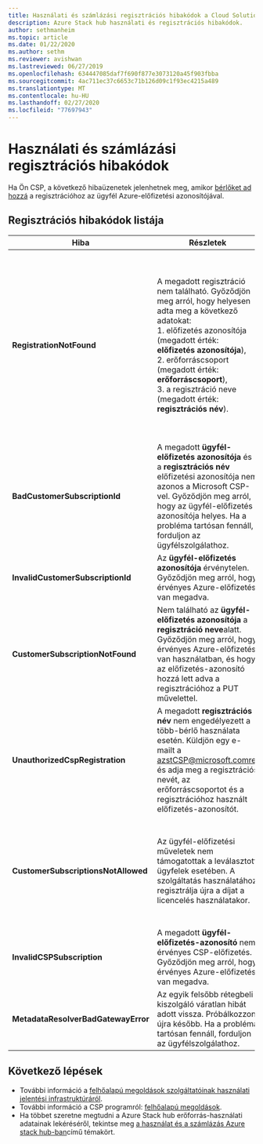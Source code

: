 ```yaml
---
title: Használati és számlázási regisztrációs hibakódok a Cloud Solution Providers for Azure Stack hub esetében
description: Azure Stack hub használati és regisztrációs hibakódok.
author: sethmanheim
ms.topic: article
ms.date: 01/22/2020
ms.author: sethm
ms.reviewer: avishwan
ms.lastreviewed: 06/27/2019
ms.openlocfilehash: 634447085daf7f690f877e3073120a45f903fbba
ms.sourcegitcommit: 4ac711ec37c6653c71b126d09c1f93ec4215a489
ms.translationtype: MT
ms.contentlocale: hu-HU
ms.lasthandoff: 02/27/2020
ms.locfileid: "77697943"
---
```

# <a name="usage-and-billing-registration-error-codes"></a>Használati és számlázási regisztrációs hibakódok

Ha Ön CSP, a következő hibaüzenetek jelenhetnek meg, amikor [bérlőket ad hozzá](azure-stack-csp-ref-operations.md#add-tenant-to-registration) a regisztrációhoz az ügyfél Azure-előfizetési azonosítójával.

## <a name="list-of-registration-error-codes"></a>Regisztrációs hibakódok listája

| Hiba                           | Részletek                                                                                                                                                                                                                                                                                                                           | Megjegyzések                                                                                                                                                                                                                                                                                                                                                                                                                                                                                                                                                                                                            |
|---------------------------------|-----------------------------------------------------------------------------------------------------------------------------------------------------------------------------------------------------------------------------------------------------------------------------------------------------------------------------------|---------------------------------------------------------------------------------------------------------------------------------------------------------------------------------------------------------------------------------------------------------------------------------------------------------------------------------------------------------------------------------------------------------------------------------------------------------------------------------------------------------------------------------------------------------------------------------------------------------------------|
| **RegistrationNotFound**            | A megadott regisztráció nem található. Győződjön meg arról, hogy helyesen adta meg a következő adatokat:<br>1. előfizetés azonosítója (megadott érték: **előfizetés azonosítója**),<br>2. erőforráscsoport (megadott érték: **erőforráscsoport**),<br>3. a regisztráció neve (megadott érték: **regisztrációs név**).                             | Ez a hiba általában akkor fordul elő, ha a kezdeti regisztrációra mutató információk helytelenek. Ha ellenőriznie kell az erőforráscsoportot és a regisztráció nevét, megkeresheti a Azure Portalban az összes erőforrás listázásával. Ha egynél több regisztrációs erőforrást talál, tekintse meg a tulajdonságok **CloudDeploymentID** , és válassza ki azt a regisztrációt, amelynek **CloudDeploymentID** megfelel a felhőnek. A **CloudDeploymentID**megkereséséhez használhatja ezt a PowerShell-parancsot Azure stack hub-on:<br>`$azureStackStampInfo = Invoke-Command -Session $session -ScriptBlock { Get-AzureStackStampInformation }` |
| **BadCustomerSubscriptionId**       | A megadott **ügyfél-előfizetés azonosítója** és a **regisztrációs név** előfizetési azonosítója nem azonos a Microsoft CSP-vel. Győződjön meg arról, hogy az ügyfél-előfizetés azonosítója helyes. Ha a probléma tartósan fennáll, forduljon az ügyfélszolgálathoz. | Ez a hiba akkor fordul elő, ha az ügyfél-előfizetés CSP-előfizetés, de egy olyan CSP-partnerre mutat, amely eltér a kezdeti regisztráció során használt előfizetéstől. Ez az ellenőrzés egy olyan helyzet elkerülését eredményezi, amely olyan CSP-partneri számlázást eredményezne, aki nem felelős a használt Azure Stack hubhoz.                                                                                                                                                                                                                                                                          |
| **InvalidCustomerSubscriptionId**   | Az **ügyfél-előfizetés azonosítója** érvénytelen. Győződjön meg arról, hogy érvényes Azure-előfizetés van megadva.                                                                                                                                                                         |                                                                                                                                                                                                                                                                                                                                                                                                                                                                                                                                                                                                                     |
| **CustomerSubscriptionNotFound**    | Nem található az **ügyfél-előfizetés azonosítója** a **regisztráció neve**alatt. Győződjön meg arról, hogy érvényes Azure-előfizetés van használatban, és hogy az előfizetés-azonosító hozzá lett adva a regisztrációhoz a PUT művelettel.                                                   | Ez a hiba akkor fordul elő, amikor egy bérlőt hozzáadtak egy előfizetéshez, és az ügyfél-előfizetés nem található a regisztrációhoz. Az ügyfél nem lett hozzáadva a regisztrációhoz, vagy az előfizetés-azonosító helytelenül lett írva.                                                                                                                                                                                                                                                                                                                                |
| **UnauthorizedCspRegistration**     | A megadott **regisztrációs név** nem engedélyezett a több-bérlő használata esetén. Küldjön egy e-mailt a azstCSP@microsoft.comre, és adja meg a regisztrációs nevét, az erőforráscsoportot és a regisztrációhoz használt előfizetés-azonosítót.                                                                                    | A bérlők felvételének megkezdése előtt jóvá kell hagynia a regisztrációt a Microsoft több bérlője számára.                                                                                                                                                                                                                                                                                                                                                                                             |
| **CustomerSubscriptionsNotAllowed** | Az ügyfél-előfizetési műveletek nem támogatottak a leválasztott ügyfelek esetében. A szolgáltatás használatához regisztrálja újra a díjat a licencelés használatakor.                                                                                                                                                                    | A regisztráció, amelyhez bérlőket kíván felvenni, a kapacitás regisztrálása; Ez azt eredményezi, hogy a regisztráció létrehozásakor a rendszer a `BillingModel Capacity` paramétert használta. A bérlők hozzáadására csak az Ön által használt használati regisztrációk engedélyezettek. A `BillingModel PayAsYouUse`paraméter használatával újra regisztrálnia kell.                                                                                                                                                                                                                                                                                          |
| **InvalidCSPSubscription**          | A megadott **ügyfél-előfizetés-azonosító** nem érvényes CSP-előfizetés. Győződjön meg arról, hogy érvényes Azure-előfizetés van megadva.                                                                                                                                                        | Ennek legvalószínűbb oka az, hogy az ügyfél-előfizetés típusa nem megfelelő.                                                                                                                                                                                                                                                                                                                                                                                                                                                                                                                                        |
| **MetadataResolverBadGatewayError** | Az egyik felsőbb rétegbeli kiszolgáló váratlan hibát adott vissza. Próbálkozzon újra később. Ha a probléma tartósan fennáll, forduljon az ügyfélszolgálathoz.                                                                                                                                                                                                |                                                                                                                                                                                                                                                                                                                                                                                                                                                                                                                                                                                                                     |

## <a name="next-steps"></a>Következő lépések

- További információ a [felhőalapú megoldások szolgáltatóinak használati jelentési infrastruktúráról](azure-stack-csp-ref-infrastructure.md).
- További információ a CSP programról: [felhőalapú megoldások](https://partner.microsoft.com/solutions/microsoft-cloud-solutions).
- Ha többet szeretne megtudni a Azure Stack hub erőforrás-használati adatainak lekéréséről, tekintse meg [a használat és a számlázás Azure stack hub-ban](azure-stack-billing-and-chargeback.md)című témakört.
